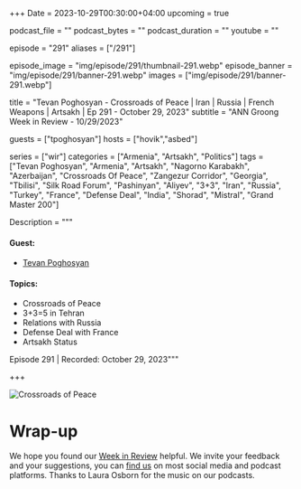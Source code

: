 +++
Date = 2023-10-29T00:30:00+04:00
upcoming = true

podcast_file = ""
podcast_bytes = ""
podcast_duration = ""
youtube = ""

episode = "291"
aliases = ["/291"]

episode_image = "img/episode/291/thumbnail-291.webp"
episode_banner = "img/episode/291/banner-291.webp"
images = ["img/episode/291/banner-291.webp"]

title = "Tevan Poghosyan - Crossroads of Peace | Iran | Russia | French Weapons | Artsakh | Ep 291 - October 29, 2023"
subtitle = "ANN Groong Week in Review - 10/29/2023"

guests = ["tpoghosyan"]
hosts = ["hovik","asbed"]

series = ["wir"]
categories = ["Armenia", "Artsakh", "Politics"]
tags = ["Tevan Poghosyan", "Armenia", "Artsakh", "Nagorno Karabakh", "Azerbaijan", "Crossroads Of Peace", "Zangezur Corridor", "Georgia", "Tbilisi", "Silk Road Forum", "Pashinyan", "Aliyev", "3+3", "Iran", "Russia", "Turkey", "France", "Defense Deal", "India", "Shorad", "Mistral", "Grand Master 200"]

Description = """

#### Guest:
* [Tevan Poghosyan](/guest/tpoghosyan)

#### Topics:
* Crossroads of Peace
* 3+3=5 in Tehran
* Relations with Russia
* Defense Deal with France
* Artsakh Status

Episode 291 | Recorded: October 29, 2023"""

+++

![Crossroads of Peace](/img/episode/291/Crossroads-of-Peace-GovAM-20231026.JPG "Crossroads of Peace")


# Wrap-up

We hope you found our [Week in Review](https://podcasts.groong.org/) helpful. We invite your feedback and your suggestions, you can [find us](https://linktr.ee/groong) on most social media and podcast platforms. Thanks to Laura Osborn for the music on our podcasts.
